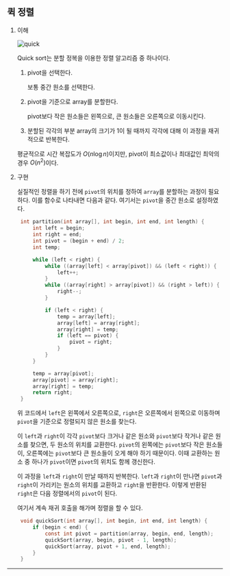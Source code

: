 ## 퀵 정렬

1. 이해

   ![quick](https://github.com/user-attachments/assets/913e9290-6eeb-41ec-b659-9b0ebb9e5584)

   Quick sort는 분할 정복을 이용한 정렬 알고리즘 중 하나이다.

   1. pivot을 선택한다.

      보통 중간 원소를 선택한다.

   2. pivot을 기준으로 array를 분할한다.

      pivot보다 작은 원소들은 왼쪽으로, 큰 원소들은 오른쪽으로 이동시킨다.

   3. 분할된 각각의 부분 array의 크기가 1이 될 때까지 각각에 대해 이 과정을 재귀적으로 반복한다.

   평균적으로 시간 복잡도가 $O(n\log n)$이지만, pivot이 최소값이나 최대값인 최악의 경우 $O(n^2)$이다.

2. 구현

   실질적인 정렬을 하기 전에 `pivot`의 위치를 정하여 `array`를 분할하는 과정이 필요하다. 이를 함수로 나타내면 다음과 같다. 여기서는 `pivot`을 중간 원소로 설정하였다.

   ```c
    int partition(int array[], int begin, int end, int length) {
        int left = begin;
        int right = end;
        int pivot = (begin + end) / 2;
        int temp;

        while (left < right) {
            while ((array[left] < array[pivot]) && (left < right)) {
                left++;
            }
            while ((array[right] > array[pivot]) && (right > left)) {
                right--;
            }

            if (left < right) {
                temp = array[left];
                array[left] = array[right];
                array[right] = temp;
                if (left == pivot) {
                    pivot = right;
                }
            }
        }

        temp = array[pivot];
        array[pivot] = array[right];
        array[right] = temp;
        return right;
    }
   ```

   위 코드에서 `left`은 왼쪽에서 오른쪽으로, `right`은 오른쪽에서 왼쪽으로 이동하며 `pivot`을 기준으로 정렬되지 않은 원소를 찾는다.

   이 `left`과 `right`이 각각 `pivot`보다 크거나 같은 원소와 `pivot`보다 작거나 같은 원소를 찾으면, 두 원소의 위치를 교환한다. `pivot`의 왼쪽에는 `pivot`보다 작은 원소들이, 오른쪽에는 `pivot`보다 큰 원소들이 오게 해야 하기 때문이다. 이때 교환하는 원소 중 하나가 `pivot`이면 `pivot`의 위치도 함께 갱신한다.

   이 과정을 `left`과 `right`이 만날 때까지 반복한다. `left`과 `right`이 만나면 `pivot`과 `right`이 가리키는 원소의 위치를 교환하고 `right`을 반환한다. 이렇게 반환된 `right`은 다음 정렬에서의 `pivot`이 된다.

   여기서 계속 재귀 호출을 해가며 정렬을 할 수 있다.

   ```c
    void quickSort(int array[], int begin, int end, int length) {
        if (begin < end) {
            const int pivot = partition(array, begin, end, length);
            quickSort(array, begin, pivot - 1, length);
            quickSort(array, pivot + 1, end, length);
        }
    }
   ```

---
